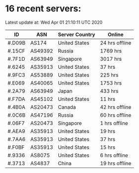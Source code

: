 # 16 recent servers:

Latest update at: Wed Apr 01 21:10:11 UTC 2020

| ID | ASN | Server Country | Online |
| -- | --- | -------------- | ------ |
| #.D09B | AS174 | United States | 24 hrs offline |
| #.15CF | AS49392 | Russia | 1769 hrs |
| #.7F1D | AS63949 | Singapore | 3017 hrs |
| #.6245 | AS35913 | United States | 37 hrs |
| #.9FC3 | AS53889 | United States | 225 hrs |
| #.E069 | AS40065 | United States | 1753 hrs |
| #.2A79 | AS63949 | Japan | 433 hrs |
| #.F7DA | AS45102 | United States | 11 hrs |
| #.4B0A | AS20473 | Canada | 42 hrs offline |
| #.0C6B | AS47196 | Russia | 60 hrs offline |
| #.06F7 | AS20473 | Singapore | 1 hrs offline |
| #.AEA9 | AS35913 | United States | 19 hrs |
| #.7AA6 | AS35913 | United States | 37 hrs |
| #.F0BF | AS35913 | United States | 15 hrs |
| #.9336 | AS8075 | United States | 6 hrs offline |
| #.3713 | AS4837 | China | 19 hrs offline |

